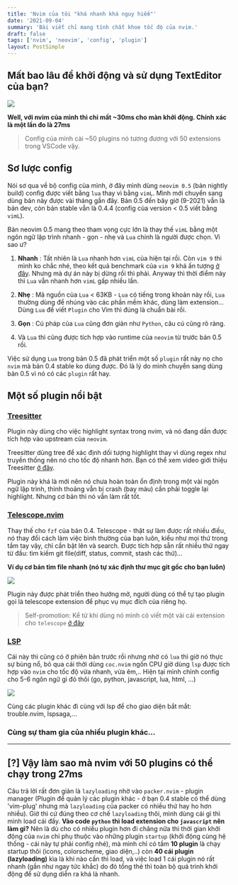```yaml
---
title: 'Nvim của tôi "khá nhanh khá nguy hiểm"'
date: '2021-09-04'
summary: 'Bài viết chỉ mang tính chất khoe tốc độ của nvim.'
draft: false
tags: ['nvim', 'neovim', 'config', 'plugin']
layout: PostSimple
---
```


## Mất bao lâu để khởi động và sử dụng TextEditor của bạn?

<div style={{width: '100%', height: '600px', position: 'relative'}}>
  <Image src="/static/images/nvim/nvim_startup.png"  layout="fill" objectFit="contain"/>
</div>

**Well, với nvim của mình thì chỉ mất ~30ms cho màn khởi động. Chính xác là một lần đo là 27ms**

> Config của mình cài ~50 plugins nó tương đương với 50 extensions trong VSCode vậy.

## Sơ lược config

Nói sơ qua về bộ config của mình, ở đây mình dùng `neovim 0.5` (bản nightly build)
config được viết bằng `lua` thay vì bằng `vimL`. Mình mới chuyển sang dùng bản
này được vài tháng gần đây. Bản 0.5 đến bây giờ (9-2021) vẫn là bản dev, còn
bản stable vẫn là 0.4.4 (config của version < 0.5 viết bằng `vimL`).

Bản neovim 0.5 mang theo tham vọng cực lớn là thay thế `vimL` bằng
một ngôn ngữ lập trình nhanh - gọn - nhẹ và `Lua` chính là người được chọn. Vì
sao ư?

1. **Nhanh** : Tất nhiên là `Lua` nhanh hơn `vimL` của hiện tại rồi. Còn `vim 9` thì mình
   ko chắc nhé, theo kết quả benchmark của `vim 9` khá ấn tượng [ở đây](https://github.com/brammool/vim9).
   Nhưng mà dự án này bị dừng rồi thì phải. Anyway thì thời điểm này thì `Lua` vẫn nhanh hơn `vimL` gấp nhiều lần.
2. **Nhẹ** : Mã nguồn của `Lua` < 63KB - `Lua` có tiếng trong khoản này rồi, `Lua`
   thường dùng để nhúng vào các phần mềm khác, dùng làm extension... Dùng `Lua`
   để viết `Plugin` cho Vim thì đúng là chuẩn bài rồi.
3. **Gọn** : Cú pháp của `Lua` cũng đơn giản như `Python`, câu cú cũng rõ ràng.

4. Và `Lua` thì cũng được tích hợp vào runtime của `neovim` từ trước bản 0.5
   rồi.

Việc sử dụng `Lua` trong bản 0.5 đã phát triển một số `plugin` rất này nọ cho
`nvim` mà bản 0.4 stable ko dùng được. Đó là lý do mình chuyển sang dùng bản
0.5 vì nó có các `plugin` rất hay.

## Một số plugin nổi bật

### [Treesitter](https://github.com/nvim-treesitter/nvim-treesitter)

Plugin này dùng cho việc highlight syntax trong nvim, và nó đang dần được tích
hợp vào upstream của `neovim`.

Treesitter dùng tree để xác định dối tượng highlight thay vì dùng regex như
truyền thống nên nó cho tốc độ nhanh hơn. Bạn có thể xem video giới thiệu
Treesitter [ở đây](https://www.youtube.com/watch?v=a1rC79DHpmY).

Plugin này khá là mới nên nó chưa hoàn toàn ổn định trong một vài ngôn ngữ lập
trình, thỉnh thoảng vẫn bị crash (bay màu) cần phải toggle lại highlight. Nhưng
cơ bản thì nó vẫn làm rất tốt.

### [Telescope.nvim](https://github.com/nvim-telescope/telescope.nvim)

Thay thế cho `fzf` của bản 0.4. Telescope - thật sự làm được rất nhiều điều, nó
thay đổi cách làm việc bình thường của bạn luôn, kiểu như mọi thứ trong tầm tay
vậy, chỉ cần bật lên và search. Được tích hợp sẵn rất nhiều thứ ngay từ đầu:
tìm kiếm git file(diff, status, commit, stash các thứ)...

**Ví dụ cơ bản tìm file nhanh (nó tự xác định thư mục git gốc cho bạn luôn)**

<div style={{width: '100%', height: '600px', position: 'relative'}}>
    <Image src="/static/images/nvim/telescope.png" layout="fill" objectFit="contain" />
</div>

Plugin này được phát triển theo hướng mở, người dùng có thể tự tạo plugin gọi
là telescope extension để phục vụ mục đích của riêng họ.

> Self-promotion: Kể từ khi dùng nó mình có viết một vài cái extension cho `telescope` [ở đây](https://github.com/tknightz?tab=repositories)

### [LSP](https://github.com/neovim/nvim-lspconfig)

Cái này thì cũng có ở phiên bản trước rồi nhưng nhờ có `lua` thì giờ nó thực sự
bùng nổ, bỏ qua cái thời dùng `coc.nvim` ngốn CPU giờ dùng `lsp` được tích hợp vào
`nvim` cho tốc độ vừa nhanh, vừa êm,.. Hiện tại mình chỉnh config cho 5-6 ngôn
ngữ gì đó thôi (go, python, javascript, lua, html, ...)

<div style={{width: '100%', height: '600px', position: 'relative'}}>
    <Image src="/static/images/nvim/lsp.png" layout="fill" objectFit="contain" />
</div>

Cùng các plugin khác đi cùng với lsp để cho giao diện bắt mắt: trouble.nvim,
lspsaga,...

### Cùng sự tham gia của nhiều plugin khác...

---

## [?] Vậy làm sao mà nvim với 50 plugins có thể chạy trong 27ms

Câu trả lời rất đơn giản là `lazyloading` nhờ vào `packer.nvim` - plugin
manager (Plugin để quản lý các plugin khác - ở bạn 0.4 stable có thể dùng
'vim-plug' nhưng mà `lazyloading` của packer có nhiều thứ hay ho hơn nhiều).
Giờ thì cứ đúng theo cơ chế `lazyloading` thôi, mình dùng cái gì thì mình load cái đấy.
**Vào code `python` thì load extension cho `javascript` nên làm gì?**
Nên là dù cho có nhiều plugin hơn đi
chăng nữa thì thời gian khởi động của `nvim` chỉ phụ thuộc vào những plugin
`startup` (khởi động cùng hệ thống - cái này tự phải config nhé), mà mình chỉ
có tầm **10 plugin** là chạy startup thôi (icons, colorscheme, giao diện,..) còn **40 cái plugin (lazyloading)** kìa là
khi nào cần thì load, và việc load 1 cái plugin nó rất nhanh (gần như ngay tức
khắc) do đó tổng thẻ thì toàn bộ quá trình khởi động để sử dụng diễn ra khá là nhanh.
